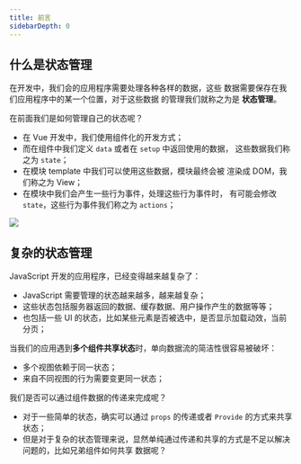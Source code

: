 ```yaml
---
title: 前言
sidebarDepth: 0
---
```


## 什么是状态管理

在开发中，我们会的应用程序需要处理各种各样的数据，这些
数据需要保存在我们应用程序中的某一个位置，对于这些数据
的管理我们就称之为是 **状态管理**。

在前面我们是如何管理自己的状态呢？

- 在 Vue 开发中，我们使用组件化的开发方式；
- 而在组件中我们定义 `data` 或者在 `setup` 中返回使用的数据，
  这些数据我们称之为 `state`；
- 在模块 template 中我们可以使用这些数据，模块最终会被
  渲染成 DOM，我们称之为 View；
- 在模块中我们会产生一些行为事件，处理这些行为事件时，
  有可能会修改 `state`，这些行为事件我们称之为 `actions`；

![](/frame/vue/vuex/1.png)

## 复杂的状态管理

JavaScript 开发的应用程序，已经变得越来越复杂了：

- JavaScript 需要管理的状态越来越多，越来越复杂；
- 这些状态包括服务器返回的数据、缓存数据、用户操作产生的数据等等；
- 也包括一些 UI 的状态，比如某些元素是否被选中，是否显示加载动效，当前分页；

当我们的应用遇到**多个组件共享状态**时，单向数据流的简洁性很容易被破坏：

- 多个视图依赖于同一状态；
- 来自不同视图的行为需要变更同一状态；

我们是否可以通过组件数据的传递来完成呢？

- 对于一些简单的状态，确实可以通过 `props` 的传递或者 `Provide` 的方式来共享状态；
- 但是对于复杂的状态管理来说，显然单纯通过传递和共享的方式是不足以解决问题的，比如兄弟组件如何共享
  数据呢？
